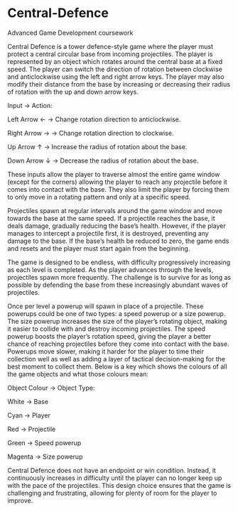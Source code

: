 # Central-Defence
 Advanced Game Development coursework

Central Defence is a tower defence-style game where the player must protect a central circular base from incoming projectiles. The player is represented by an object which rotates around the central base at a fixed speed. The player can switch the direction of rotation between clockwise and anticlockwise using the left and right arrow keys. The player may also modify their distance from the base by increasing or decreasing their radius of rotation with the up and down arrow keys. 

Input	     ->      Action:

Left Arrow ← 	 ->  Change rotation direction to anticlockwise.

Right Arrow → 	 -> Change rotation direction to clockwise.

Up Arrow ↑ 	  ->   Increase the radius of rotation about the base.

Down Arrow ↓ 	 ->  Decrease the radius of rotation about the base.

These inputs allow the player to traverse almost the entire game window (except for the corners) allowing the player to reach any projectile before it comes into contact with the base. They also limit the player by forcing them to only move in a rotating pattern and only at a specific speed.

Projectiles spawn at regular intervals around the game window and move towards the base at the same speed. If a projectile reaches the base, it deals damage, gradually reducing the base’s health. However, if the player manages to intercept a projectile first, it is destroyed, preventing any damage to the base. If the base’s health be reduced to zero, the game ends and resets and the player must start again from the beginning.

The game is designed to be endless, with difficulty progressively increasing as each level is completed. As the player advances through the levels, projectiles spawn more frequently. The challenge is to survive for as long as possible by defending the base from these increasingly abundant waves of projectiles.

Once per level a powerup will spawn in place of a projectile. These powerups could be one of two types: a speed powerup or a size powerup. The size powerup increases the size of the player’s rotating object, making it easier to collide with and destroy incoming projectiles. The speed powerup boosts the player’s rotation speed, giving the player a better chance of reaching projectiles before they come into contact with the base. Powerups move slower, making it harder for the player to time their collection well as well as adding a layer of tactical decision-making for the best moment to collect them. Below is a key which shows the colours of all the game objects and what those colours mean:

Object Colour	  ->  Object Type:

White      ->       Base

Cyan       ->       Player

Red         ->      Projectile

Green      ->       Speed powerup

Magenta     ->      Size powerup

Central Defence does not have an endpoint or win condition. Instead, it continuously increases in difficulty until the player can no longer keep up with the pace of the projectiles. This design choice ensures that the game is challenging and frustrating, allowing for plenty of room for the player to improve.
